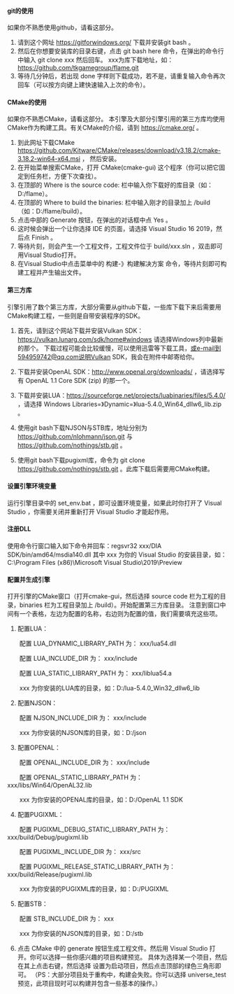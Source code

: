 #### git的使用

如果你不熟悉使用github，请看这部分。

1. 请到这个网址 https://gitforwindows.org/ 下载并安装git bash 。
2. 然后在你想要安装库的目录右键，点击 git bash here 命令，在弹出的命令行中输入 git clone xxx 然后回车。 xxx为库下载地址，如：https://github.com/tkgamegroup/flame.git
3. 等待几分钟后，若出现 done 字样则下载成功，若不是，请重复输入命令再次回车（可以按方向键上建快速输入上次的命令）。

#### CMake的使用

如果你不熟悉CMake，请看这部分。
本引擎及大部分引擎引用的第三方库均使用CMake作为构建工具。有关CMake的介绍，请到 https://cmake.org/ 。

1. 到此网址下载CMake https://github.com/Kitware/CMake/releases/download/v3.18.2/cmake-3.18.2-win64-x64.msi ， 然后安装。
2. 在开始菜单搜索CMake，打开 CMake(cmake-gui) 这个程序（你可以把它固定到任务栏，方便下次查找）。
3. 在顶部的 Where is the source code: 栏中输入你下载好的库目录（如：D:/flame）。
4. 在顶部的 Where to build the binaries: 栏中输入刚才的目录加上 /build （如：D:/flame/build）。
5. 点击中部的 Generate 按钮，在弹出的对话框中点 Yes 。
6. 这时候会弹出一个让你选择 IDE 的页面，请选择 Visual Studio 16 2019，然后点 Finish 。
7. 等待片刻，则会产生一个工程文件，工程文件位于 build/xxx.sln ，双击即可用Visual Studio打开。
8. 在Visual Studio中点击菜单中的 构建-》构建解决方案 命令，等待片刻即可构建工程并产生输出文件。

#### 第三方库

引擎引用了数个第三方库，大部分需要从github下载，一些库下载下来后需要用CMake构建工程，一些则是自带安装程序的SDK。

1. 首先，请到这个网站下载并安装Vulkan SDK：https://vulkan.lunarg.com/sdk/home#windows 请选择Windows列中最新的那个。
下载过程可能会比较缓慢，可以使用迅雷等下载工具，或e-mail到594959742@qq.com说明Vulkan SDK，我会在附件中邮寄给你。

2. 下载并安装OpenAL SDK：http://www.openal.org/downloads/ ，请选择写有 OpenAL 1.1 Core SDK (zip) 的那一个。

3. 下载并安装LUA：https://sourceforge.net/projects/luabinaries/files/5.4.0/ ，请选择 Windows Libraries=》Dynamic=》lua-5.4.0_Win64_dllw6_lib.zip 。

4. 使用git bash下载NJSON与STB库，地址分别为 https://github.com/nlohmann/json.git 与 https://github.com/nothings/stb.git 。

5. 使用git bash下载pugixml库，命令为 git clone https://github.com/nothings/stb.git 。此库下载后需要用CMake构建。

#### 设置引擎环境变量

运行引擎目录中的 set_env.bat ，即可设置环境变量，如果此时你打开了 Visual Studio ，你需要关闭并重新打开 Visual Studio 才能起作用。

#### 注册DLL

使用命令行窗口输入如下命令并回车：regsvr32 xxx/DIA SDK/bin/amd64/msdia140.dll 
其中 xxx 为你的 Visual Studio 的安装目录，如：C:\Program Files (x86)\Microsoft Visual Studio\2019\Preview

#### 配置并生成引擎

打开引擎的CMake窗口（打开cmake-gui，然后选择 source code 栏为工程的目录，binaries 栏为工程目录加上 /build）。开始配置第三方库目录。
注意到窗口中间有一个表格，左边为配置的名称，右边则为配置的值，我们需要填充这些项。

1. 配置LUA：

  &emsp;&emsp;配置 LUA_DYNAMIC_LIBRARY_PATH 为： xxx/lua54.dll
  
  &emsp;&emsp;配置 LUA_INCLUDE_DIR 为： xxx/include
  
  &emsp;&emsp;配置 LUA_STATIC_LIBRARY_PATH 为： xxx/liblua54.a
  
  &emsp;&emsp;xxx 为你安装的LUA库的目录，如：D:/lua-5.4.0_Win32_dllw6_lib
  
2. 配置NJSON：

  &emsp;&emsp;配置 NJSON_INCLUDE_DIR 为： xxx/include
  
  &emsp;&emsp;xxx 为你安装的NJSON库的目录，如：D:/json
  
3. 配置OPENAL：

  &emsp;&emsp;配置 OPENAL_INCLUDE_DIR 为： xxx/include
  
  &emsp;&emsp;配置 OPENAL_STATIC_LIBRARY_PATH 为： xxx/libs/Win64/OpenAL32.lib
  
  &emsp;&emsp;xxx 为你安装的OPENAL库的目录，如：D:/OpenAL 1.1 SDK
  
4. 配置PUGIXML：

  &emsp;&emsp;配置 PUGIXML_DEBUG_STATIC_LIBRARY_PATH 为： xxx/build/Debug/pugixml.lib
  
  &emsp;&emsp;配置 PUGIXML_INCLUDE_DIR 为： xxx/src
  
  &emsp;&emsp;配置 PUGIXML_RELEASE_STATIC_LIBRARY_PATH 为： xxx/build/Release/pugixml.lib
  
  &emsp;&emsp;xxx 为你安装的PUGIXML库的目录，如：D:/PUGIXML
  
5. 配置STB：

  &emsp;&emsp;配置 STB_INCLUDE_DIR 为： xxx
  
  &emsp;&emsp;xxx 为你安装的NJSON库的目录，如：D:/stb

6. 点击 CMake 中的 generate 按钮生成工程文件。然后用 Visual Studio 打开。你可以选择一些你感兴趣的项目构建预览。
具体为选择某一个项目，然后在其上点击右键，然后选择 设置为启动项目，然后点击顶部的绿色三角形即可。
（PS：大部分项目处于重构中，构建会失败。你可以选择 universe_test 预览，此项目现时可以构建并包含一些基本的操作。）
